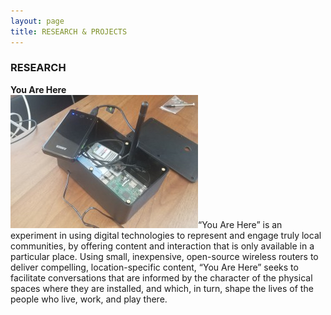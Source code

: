 ```yaml
---
layout: page
title: RESEARCH & PROJECTS
---
```


### RESEARCH
<div>
  <b>You Are Here</b><br/>  
<img src="images/DeviceWeb-300x213.jpg" float="left"/>“You Are Here” is an experiment in using digital technologies to represent and engage truly local communities, by offering content and interaction that is only available in a particular place. Using small, inexpensive, open-source wireless routers to deliver compelling, location-specific content, “You Are Here” seeks to facilitate conversations that are informed by the character of the physical spaces where they are installed, and which, in turn, shape the lives of the people who live, work, and play there. </div>



